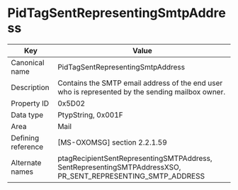 # PidTagSentRepresentingSmtpAddress

| Key | Value |
|---|---|
| Canonical name | PidTagSentRepresentingSmtpAddress |
| Description | Contains the SMTP email address of the end user who is represented by the sending mailbox owner. |
| Property ID | 0x5D02 |
| Data type | PtypString, 0x001F |
| Area | Mail |
| Defining reference | [MS-OXOMSG] section 2.2.1.59 |
| Alternate names | ptagRecipientSentRepresentingSMTPAddress, SentRepresentingSMTPAddressXSO, PR_SENT_REPRESENTING_SMTP_ADDRESS |
